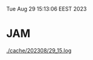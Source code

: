 Tue Aug 29 15:13:06 EEST 2023
# JAM
<a href='./cache/202308/29_15.log'>./cache/202308/29_15.log</a>
